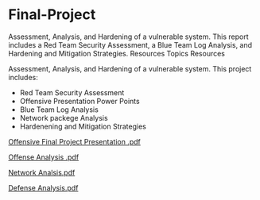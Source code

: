 # Final-Project
Assessment, Analysis, and Hardening of a vulnerable system. This report includes a Red Team Security Assessment, a Blue Team Log Analysis, and Hardening and Mitigation Strategies. Resources  Topics Resources

Assessment, Analysis, and Hardening of a vulnerable system.
This project includes:
  - Red Team Security Assessment 
  - Offensive Presentation Power Points 
  - Blue Team Log Analysis
  - Network packege Analysis
  - Hardenening and Mitigation Strategies


[Offensive Final Project Presentation .pdf](https://github.com/martinma2014/Final-Project/files/8893543/Offensive.Final.Project.Presentation.pdf)

[Offense Analysis .pdf](https://github.com/martinma2014/Final-Project/files/8893569/Offense.Analysis.pdf)

[Network Analsis.pdf](https://github.com/martinma2014/Final-Project/files/8893571/Network.Analsis.pdf)

[Defense Analysis.pdf](https://github.com/martinma2014/Final-Project/files/8893573/Defense.Analysis.pdf)
